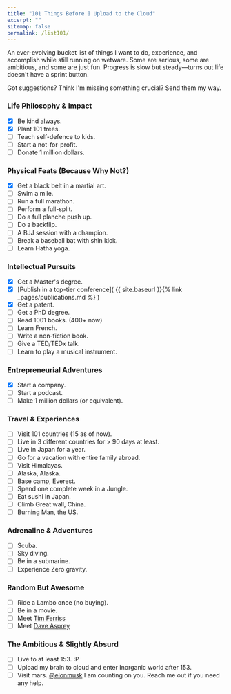```yaml
---
title: "101 Things Before I Upload to the Cloud"
excerpt: ""
sitemap: false
permalink: /list101/
---
```


An ever-evolving bucket list of things I want to do, experience, and accomplish while still running on wetware. Some are serious, some are ambitious, and some are just fun. Progress is slow but steady—turns out life doesn't have a sprint button.

Got suggestions? Think I'm missing something crucial? Send them my way.

### Life Philosophy & Impact

* [x] Be kind always.
* [x] Plant 101 trees.
* [ ] Teach self-defence to kids.
* [ ] Start a not-for-profit.
* [ ] Donate 1 million dollars.

### Physical Feats (Because Why Not?)

* [x] Get a black belt in a martial art.
* [ ] Swim a mile.
* [ ] Run a full marathon.
* [ ] Perform a full-split.
* [ ] Do a full planche push up.
* [ ] Do a backflip.
* [ ] A BJJ session with a champion.
* [ ] Break a baseball bat with shin kick.
* [ ] Learn Hatha yoga.

### Intellectual Pursuits

* [x] Get a Master's degree.
* [x] [Publish in a top-tier conference]( {{ site.baseurl }}{% link _pages/publications.md %} )
* [x] Get a patent.
* [ ] Get a PhD degree.
* [ ] Read 1001 books. (400+ now)
* [ ] Learn French.
* [ ] Write a non-fiction book.
* [ ] Give a TED/TEDx talk.
* [ ] Learn to play a musical instrument.

### Entrepreneurial Adventures

* [x] Start a company.
* [ ] Start a podcast.
* [ ] Make 1 million dollars (or equivalent).

### Travel & Experiences

* [ ] Visit 101 countries (15 as of now).
* [ ] Live in 3 different countries for > 90 days at least.
* [ ] Live in Japan for a year.
* [ ] Go for a vacation with entire family abroad.
* [ ] Visit Himalayas.
* [ ] Alaska, Alaska.
* [ ] Base camp, Everest.
* [ ] Spend one complete week in a Jungle.
* [ ] Eat sushi in Japan.
* [ ] Climb Great wall, China.
* [ ] Burning Man, the US.

### Adrenaline & Adventures

* [ ] Scuba.
* [ ] Sky diving.
* [ ] Be in a submarine.
* [ ] Experience Zero gravity.

### Random But Awesome

* [ ] Ride a Lambo once (no buying).
* [ ] Be in a movie.
* [ ] Meet [Tim Ferriss](https://en.wikipedia.org/wiki/Tim_Ferriss)
* [ ] Meet [Dave Asprey](https://en.wikipedia.org/wiki/Dave_Asprey)

### The Ambitious & Slightly Absurd

* [ ] Live to at least 153. :P
* [ ] Upload my brain to cloud and enter Inorganic world after 153.
* [ ] Visit mars. [@elonmusk](https://x.com/elonmusk) I am counting on you. Reach me out if you need any help.
